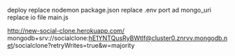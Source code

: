 deploy
replace nodemon package.json
replace .env port ad mongo_uri 
replace io file main.js

http://new-social-clone.herokuapp.com/
 mongodb+srv://socialclone:hE1YNTQusRyBWtlf@cluster0.znrvv.mongodb.net/socialclone?retryWrites=true&w=majority